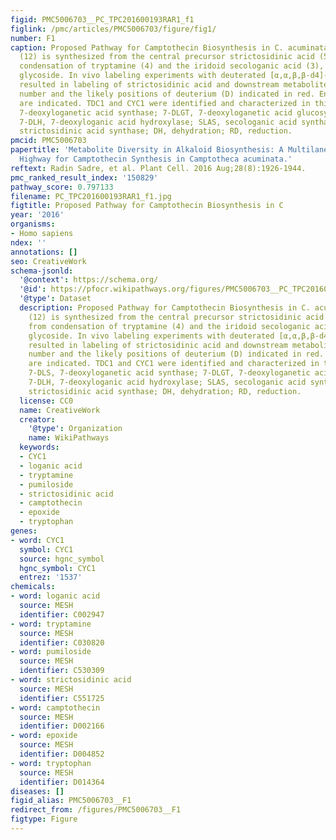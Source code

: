 ```yaml
---
figid: PMC5006703__PC_TPC201600193RAR1_f1
figlink: /pmc/articles/PMC5006703/figure/fig1/
number: F1
caption: Proposed Pathway for Camptothecin Biosynthesis in C. acuminata.Camptothecin
  (12) is synthesized from the central precursor strictosidinic acid (5) derived from
  condensation of tryptamine (4) and the iridoid secologanic acid (3), a monoterpenoid
  glycoside. In vivo labeling experiments with deuterated [α,α,β,β-d4]-tryptamine
  resulted in labeling of strictosidinic acid and downstream metabolites with the
  number and the likely positions of deuterium (D) indicated in red. Enzyme activities
  are indicated. TDC1 and CYC1 were identified and characterized in this study. 7-DLS,
  7-deoxyloganetic acid synthase; 7-DLGT, 7-deoxyloganetic acid glucosyltransferase;
  7-DLH, 7-deoxyloganic acid hydroxylase; SLAS, secologanic acid synthase; STRAS,
  strictosidinic acid synthase; DH, dehydration; RD, reduction.
pmcid: PMC5006703
papertitle: 'Metabolite Diversity in Alkaloid Biosynthesis: A Multilane (Diastereomer)
  Highway for Camptothecin Synthesis in Camptotheca acuminata.'
reftext: Radin Sadre, et al. Plant Cell. 2016 Aug;28(8):1926-1944.
pmc_ranked_result_index: '150829'
pathway_score: 0.797133
filename: PC_TPC201600193RAR1_f1.jpg
figtitle: Proposed Pathway for Camptothecin Biosynthesis in C
year: '2016'
organisms:
- Homo sapiens
ndex: ''
annotations: []
seo: CreativeWork
schema-jsonld:
  '@context': https://schema.org/
  '@id': https://pfocr.wikipathways.org/figures/PMC5006703__PC_TPC201600193RAR1_f1.html
  '@type': Dataset
  description: Proposed Pathway for Camptothecin Biosynthesis in C. acuminata.Camptothecin
    (12) is synthesized from the central precursor strictosidinic acid (5) derived
    from condensation of tryptamine (4) and the iridoid secologanic acid (3), a monoterpenoid
    glycoside. In vivo labeling experiments with deuterated [α,α,β,β-d4]-tryptamine
    resulted in labeling of strictosidinic acid and downstream metabolites with the
    number and the likely positions of deuterium (D) indicated in red. Enzyme activities
    are indicated. TDC1 and CYC1 were identified and characterized in this study.
    7-DLS, 7-deoxyloganetic acid synthase; 7-DLGT, 7-deoxyloganetic acid glucosyltransferase;
    7-DLH, 7-deoxyloganic acid hydroxylase; SLAS, secologanic acid synthase; STRAS,
    strictosidinic acid synthase; DH, dehydration; RD, reduction.
  license: CC0
  name: CreativeWork
  creator:
    '@type': Organization
    name: WikiPathways
  keywords:
  - CYC1
  - loganic acid
  - tryptamine
  - pumiloside
  - strictosidinic acid
  - camptothecin
  - epoxide
  - tryptophan
genes:
- word: CYC1
  symbol: CYC1
  source: hgnc_symbol
  hgnc_symbol: CYC1
  entrez: '1537'
chemicals:
- word: loganic acid
  source: MESH
  identifier: C002947
- word: tryptamine
  source: MESH
  identifier: C030820
- word: pumiloside
  source: MESH
  identifier: C530309
- word: strictosidinic acid
  source: MESH
  identifier: C551725
- word: camptothecin
  source: MESH
  identifier: D002166
- word: epoxide
  source: MESH
  identifier: D004852
- word: tryptophan
  source: MESH
  identifier: D014364
diseases: []
figid_alias: PMC5006703__F1
redirect_from: /figures/PMC5006703__F1
figtype: Figure
---
```

